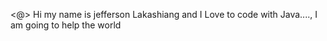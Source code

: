 <@>
Hi my name is jefferson Lakashiang and I Love to code with Java...., I am going to help the world 
